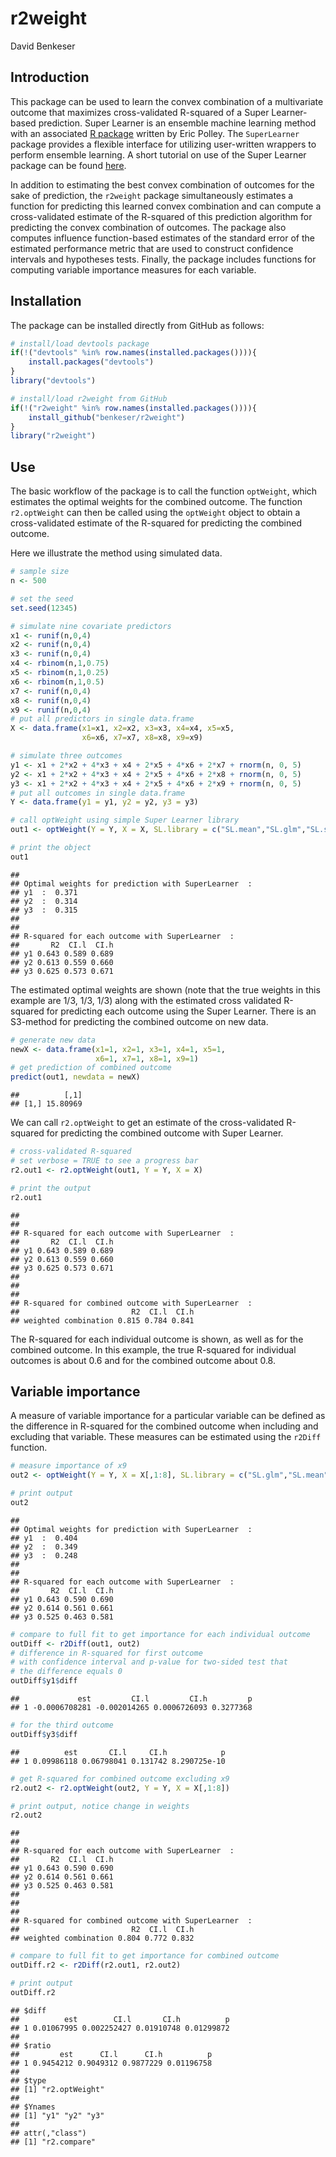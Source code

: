 r2weight
================
David Benkeser

Introduction
------------

This package can be used to learn the convex combination of a multivariate outcome that maximizes cross-validated R-squared of a Super Learner-based prediction. Super Learner is an ensemble machine learning method with an associated [R package](https://github.com/ecpolley/SuperLearner) written by Eric Polley. The `SuperLearner` package provides a flexible interface for utilizing user-written wrappers to perform ensemble learning. A short tutorial on use of the Super Learner package can be found [here](http://benkeser.github.io/sllecture/).

In addition to estimating the best convex combination of outcomes for the sake of prediction, the `r2weight` package simultaneously estimates a function for predicting this learned convex combination and can compute a cross-validated estimate of the R-squared of this prediction algorithm for predicting the convex combination of outcomes. The package also computes influence function-based estimates of the standard error of the estimated performance metric that are used to construct confidence intervals and hypotheses tests. Finally, the package includes functions for computing variable importance measures for each variable.

Installation
------------

The package can be installed directly from GitHub as follows:

``` r
# install/load devtools package
if(!("devtools" %in% row.names(installed.packages()))){
    install.packages("devtools")
}
library("devtools")

# install/load r2weight from GitHub
if(!("r2weight" %in% row.names(installed.packages()))){
    install_github("benkeser/r2weight")
}
library("r2weight")
```

Use
---

The basic workflow of the package is to call the function `optWeight`, which estimates the optimal weights for the combined outcome. The function `r2.optWeight` can then be called using the `optWeight` object to obtain a cross-validated estimate of the R-squared for predicting the combined outcome.

Here we illustrate the method using simulated data.

``` r
# sample size
n <- 500

# set the seed
set.seed(12345)

# simulate nine covariate predictors
x1 <- runif(n,0,4)
x2 <- runif(n,0,4)
x3 <- runif(n,0,4)
x4 <- rbinom(n,1,0.75)
x5 <- rbinom(n,1,0.25)
x6 <- rbinom(n,1,0.5)
x7 <- runif(n,0,4)
x8 <- runif(n,0,4)
x9 <- runif(n,0,4)
# put all predictors in single data.frame
X <- data.frame(x1=x1, x2=x2, x3=x3, x4=x4, x5=x5, 
                x6=x6, x7=x7, x8=x8, x9=x9)

# simulate three outcomes
y1 <- x1 + 2*x2 + 4*x3 + x4 + 2*x5 + 4*x6 + 2*x7 + rnorm(n, 0, 5)
y2 <- x1 + 2*x2 + 4*x3 + x4 + 2*x5 + 4*x6 + 2*x8 + rnorm(n, 0, 5)
y3 <- x1 + 2*x2 + 4*x3 + x4 + 2*x5 + 4*x6 + 2*x9 + rnorm(n, 0, 5)
# put all outcomes in single data.frame
Y <- data.frame(y1 = y1, y2 = y2, y3 = y3)

# call optWeight using simple Super Learner library
out1 <- optWeight(Y = Y, X = X, SL.library = c("SL.mean","SL.glm","SL.step"))

# print the object
out1
```

    ## 
    ## Optimal weights for prediction with SuperLearner  : 
    ## y1  :  0.371 
    ## y2  :  0.314 
    ## y3  :  0.315 
    ## 
    ##  
    ## R-squared for each outcome with SuperLearner  : 
    ##       R2  CI.l  CI.h
    ## y1 0.643 0.589 0.689
    ## y2 0.613 0.559 0.660
    ## y3 0.625 0.573 0.671

The estimated optimal weights are shown (note that the true weights in this example are 1/3, 1/3, 1/3) along with the estimated cross validated R-squared for predicting each outcome using the Super Learner. There is an S3-method for predicting the combined outcome on new data.

``` r
# generate new data
newX <- data.frame(x1=1, x2=1, x3=1, x4=1, x5=1, 
                   x6=1, x7=1, x8=1, x9=1)
# get prediction of combined outcome
predict(out1, newdata = newX)
```

    ##          [,1]
    ## [1,] 15.80969

We can call `r2.optWeight` to get an estimate of the cross-validated R-squared for predicting the combined outcome with Super Learner.

``` r
# cross-validated R-squared
# set verbose = TRUE to see a progress bar
r2.out1 <- r2.optWeight(out1, Y = Y, X = X)

# print the output
r2.out1
```

    ## 
    ##  
    ## R-squared for each outcome with SuperLearner  : 
    ##       R2  CI.l  CI.h
    ## y1 0.643 0.589 0.689
    ## y2 0.613 0.559 0.660
    ## y3 0.625 0.573 0.671
    ## 
    ## 
    ##  
    ## R-squared for combined outcome with SuperLearner  : 
    ##                         R2  CI.l  CI.h
    ## weighted combination 0.815 0.784 0.841

The R-squared for each individual outcome is shown, as well as for the combined outcome. In this example, the true R-squared for individual outcomes is about 0.6 and for the combined outcome about 0.8.

Variable importance
-------------------

A measure of variable importance for a particular variable can be defined as the difference in R-squared for the combined outcome when including and excluding that variable. These measures can be estimated using the `r2Diff` function.

``` r
# measure importance of x9
out2 <- optWeight(Y = Y, X = X[,1:8], SL.library = c("SL.glm","SL.mean","SL.step"))

# print output
out2 
```

    ## 
    ## Optimal weights for prediction with SuperLearner  : 
    ## y1  :  0.404 
    ## y2  :  0.349 
    ## y3  :  0.248 
    ## 
    ##  
    ## R-squared for each outcome with SuperLearner  : 
    ##       R2  CI.l  CI.h
    ## y1 0.643 0.590 0.690
    ## y2 0.614 0.561 0.661
    ## y3 0.525 0.463 0.581

``` r
# compare to full fit to get importance for each individual outcome
outDiff <- r2Diff(out1, out2)
# difference in R-squared for first outcome
# with confidence interval and p-value for two-sided test that 
# the difference equals 0
outDiff$y1$diff
```

    ##             est         CI.l         CI.h         p
    ## 1 -0.0006708281 -0.002014265 0.0006726093 0.3277368

``` r
# for the third outcome
outDiff$y3$diff
```

    ##          est       CI.l     CI.h            p
    ## 1 0.09986118 0.06798041 0.131742 8.290725e-10

``` r
# get R-squared for combined outcome excluding x9
r2.out2 <- r2.optWeight(out2, Y = Y, X = X[,1:8])

# print output, notice change in weights
r2.out2
```

    ## 
    ##  
    ## R-squared for each outcome with SuperLearner  : 
    ##       R2  CI.l  CI.h
    ## y1 0.643 0.590 0.690
    ## y2 0.614 0.561 0.661
    ## y3 0.525 0.463 0.581
    ## 
    ## 
    ##  
    ## R-squared for combined outcome with SuperLearner  : 
    ##                         R2  CI.l  CI.h
    ## weighted combination 0.804 0.772 0.832

``` r
# compare to full fit to get importance for combined outcome
outDiff.r2 <- r2Diff(r2.out1, r2.out2)

# print output
outDiff.r2
```

    ## $diff
    ##          est        CI.l       CI.h          p
    ## 1 0.01067995 0.002252427 0.01910748 0.01299872
    ## 
    ## $ratio
    ##         est      CI.l      CI.h          p
    ## 1 0.9454212 0.9049312 0.9877229 0.01196758
    ## 
    ## $type
    ## [1] "r2.optWeight"
    ## 
    ## $Ynames
    ## [1] "y1" "y2" "y3"
    ## 
    ## attr(,"class")
    ## [1] "r2.compare"
